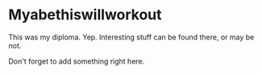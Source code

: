 # Myabethiswillworkout
This was my diploma. Yep. Interesting stuff can be found there, or may be not.

Don't forget to add something right here.
